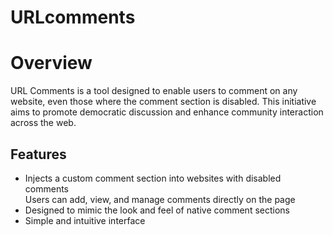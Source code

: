 # URLcomments

<h1>Overview</h1>
<p>URL Comments is a tool designed to enable users to comment on any website, even those where the comment section is disabled. This initiative aims to promote democratic discussion and enhance community interaction across the web.
</p>

<h2>Features</h2>
<ul><li>Injects a custom comment section into websites with disabled comments</li
<li>Users can add, view, and manage comments directly on the page</li>
<li>Designed to mimic the look and feel of native comment sections</li>
<li>Simple and intuitive interface</li></ul>
